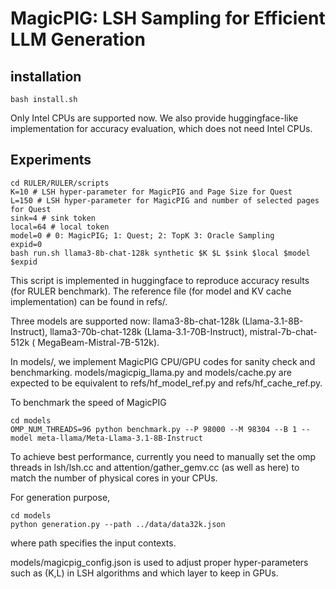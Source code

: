 # MagicPIG: LSH Sampling for Efficient LLM Generation

## installation

    bash install.sh

Only Intel CPUs are supported now. We also provide huggingface-like implementation for accuracy evaluation, which does not need Intel CPUs.

## Experiments

    cd RULER/RULER/scripts
    K=10 # LSH hyper-parameter for MagicPIG and Page Size for Quest
    L=150 # LSH hyper-parameter for MagicPIG and number of selected pages for Quest
    sink=4 # sink token
    local=64 # local token
    model=0 # 0: MagicPIG; 1: Quest; 2: TopK 3: Oracle Sampling
    expid=0
    bash run.sh llama3-8b-chat-128k synthetic $K $L $sink $local $model $expid

This script is implemented in huggingface to reproduce accuracy results (for RULER benchmark). The reference file (for model and KV cache implementation) can be found in refs/.

Three models are supported now: llama3-8b-chat-128k (Llama-3.1-8B-Instruct), llama3-70b-chat-128k (Llama-3.1-70B-Instruct), mistral-7b-chat-512k (
MegaBeam-Mistral-7B-512k).

In models/, we implement MagicPIG CPU/GPU codes for sanity check and benchmarking.  models/magicpig_llama.py and models/cache.py are expected to be equivalent to refs/hf_model_ref.py and refs/hf_cache_ref.py. 

To benchmark the speed of MagicPIG

    cd models
    OMP_NUM_THREADS=96 python benchmark.py --P 98000 --M 98304 --B 1 --model meta-llama/Meta-Llama-3.1-8B-Instruct

To achieve best performance, currently you need to manually set the omp threads in lsh/lsh.cc and attention/gather_gemv.cc (as well as here) to match the number of physical cores in your CPUs.

For generation purpose,  

    cd models
    python generation.py --path ../data/data32k.json

where path specifies the input contexts.

models/magicpig_config.json is used to adjust proper hyper-parameters such as (K,L) in LSH algorithms and which layer to keep in GPUs.
